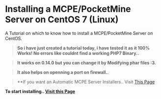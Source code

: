 # Installing a MCPE/PocketMine Server on CentOS 7 (Linux)

A Tutorial on which to know how to install a MCPE/PocketMine Server on CentOS.

>**So i have just created a tutorial today, i have tested it as it 100% Works! No errors like couldnt find a working PHP7 Binary..**

>**It works on 0.14.0 but you can change it by Modifying phar files :3.**

>**It also helps on openning a port on firewall..**

>**If you want an Automatic MCPE Server Installers.. Visit [This Page](https://github.com/CaptainDuck/MCPE-Installers)

**To start installing.. [Visit this Page](https://github.com/CaptainDuck/How-to-install-a-MCPE-PocketMine-server-on-CentOS-7-Linux/wiki)**
